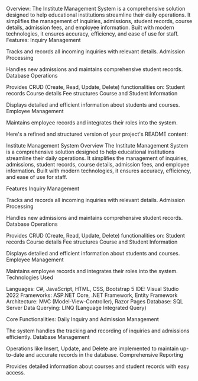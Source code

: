 Overview:
The Institute Management System is a comprehensive solution designed to help educational institutions streamline their daily operations. It simplifies the management of inquiries, admissions, student records, course details, admission fees, and employee information. Built with modern technologies, it ensures accuracy, efficiency, and ease of use for staff.
Features:
Inquiry Management

Tracks and records all incoming inquiries with relevant details.
Admission Processing

Handles new admissions and maintains comprehensive student records.
Database Operations

Provides CRUD (Create, Read, Update, Delete) functionalities on:
Student records
Course details
Fee structures
Course and Student Information

Displays detailed and efficient information about students and courses.
Employee Management

Maintains employee records and integrates their roles into the system.


Here's a refined and structured version of your project's README content:

Institute Management System
Overview
The Institute Management System is a comprehensive solution designed to help educational institutions streamline their daily operations. It simplifies the management of inquiries, admissions, student records, course details, admission fees, and employee information. Built with modern technologies, it ensures accuracy, efficiency, and ease of use for staff.

Features
Inquiry Management

Tracks and records all incoming inquiries with relevant details.
Admission Processing

Handles new admissions and maintains comprehensive student records.
Database Operations

Provides CRUD (Create, Read, Update, Delete) functionalities on:
Student records
Course details
Fee structures
Course and Student Information

Displays detailed and efficient information about students and courses.
Employee Management

Maintains employee records and integrates their roles into the system.
Technologies Used

Languages: 
C#, JavaScript, HTML, CSS, Bootstrap 5
IDE: Visual Studio 2022
Frameworks: ASP.NET Core, .NET Framework, Entity Framework
Architecture: MVC (Model-View-Controller), Razor Pages
Database: SQL Server
Data Querying: LINQ (Language Integrated Query)

Core Functionalities:
Daily Inquiry and Admission Management

The system handles the tracking and recording of inquiries and admissions efficiently.
Database Management

Operations like Insert, Update, and Delete are implemented to maintain up-to-date and accurate records in the database.
Comprehensive Reporting

Provides detailed information about courses and student records with easy access.
